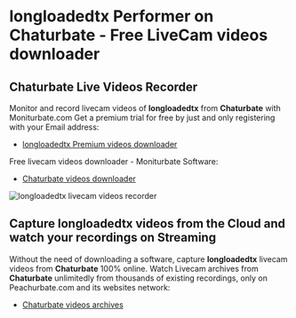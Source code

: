 # longloadedtx Performer on Chaturbate - Free LiveCam videos downloader

## Chaturbate Live Videos Recorder

Monitor and record livecam videos of **longloadedtx** from **Chaturbate** with Moniturbate.com
Get a premium trial for free by just and only registering with your Email address:
* [longloadedtx Premium videos downloader](https://moniturbate.com/request-demo-licence-key.html)

Free livecam videos downloader - Moniturbate Software:
* [Chaturbate videos downloader](https://moniturbate.com/moniturbate-download-software.html)

![longloadedtx livecam videos recorder](https://peachurnet.com/templates/moniturbate-software.png)


## Capture longloadedtx videos from the Cloud and watch your recordings on Streaming

Without the need of downloading a software, capture **longloadedtx** livecam videos from **Chaturbate** 100% online.
Watch Livecam archives from **Chaturbate** unlimitedly from thousands of existing recordings, only on Peachurbate.com and its websites network:
* [Chaturbate videos archives](https://peachurnet.com/)